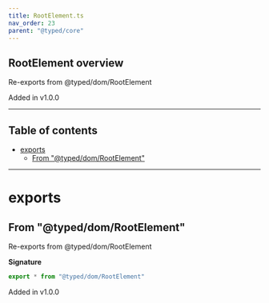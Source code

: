 ```yaml
---
title: RootElement.ts
nav_order: 23
parent: "@typed/core"
---
```


## RootElement overview

Re-exports from @typed/dom/RootElement

Added in v1.0.0

---

<h2 class="text-delta">Table of contents</h2>

- [exports](#exports)
  - [From "@typed/dom/RootElement"](#from-typeddomrootelement)

---

# exports

## From "@typed/dom/RootElement"

Re-exports from @typed/dom/RootElement

**Signature**

```ts
export * from "@typed/dom/RootElement"
```

Added in v1.0.0

